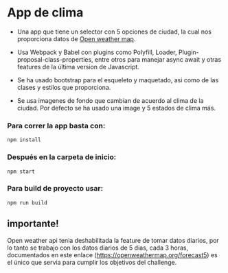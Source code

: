#   App de clima

- Una app que tiene un selector con 5 opciones de ciudad, la cual nos proporciona datos de [Open weather map](https://openweathermap.org/).

-   Usa Webpack y Babel con plugins como Polyfill, Loader, Plugin-proposal-class-properties, entre otros para manejar async await y otras features de la última version de Javascript.

-   Se ha usado bootstrap para el esqueleto y maquetado, asi como de las clases y estilos que proporciona.

-   Se usa imagenes de fondo que cambian de acuerdo al clima de la ciudad. Por defecto se ha usado una image y 5 estados de clima más. 

###  Para correr la app basta con:

`npm install`

### Después en la carpeta de inicio:

`npm start`

### Para build de proyecto usar:

`npm run build`

## importante!
Open weather api tenia deshabilitada la feature de tomar datos diarios, por lo tanto se trabajo con los datos diarios de 5 dias, cada 3 horas, documentados en este enlace (https://openweathermap.org/forecast5) es el único que servia para cumplir los objetivos del challenge.


